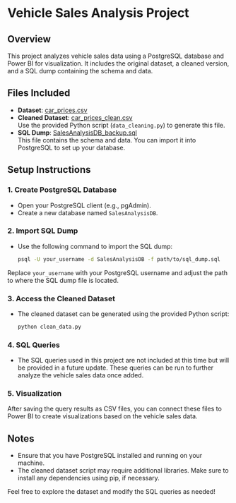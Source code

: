 # Vehicle Sales Analysis Project

## Overview
This project analyzes vehicle sales data using a PostgreSQL database and Power BI for visualization. It includes the original dataset, a cleaned version, and a SQL dump containing the schema and data.

## Files Included
- **Dataset**: [car_prices.csv](/car_prices.csv)
- **Cleaned Dataset**: [car_prices_clean.csv](/car_prices_clean.csv)  
  Use the provided Python script (`data_cleaning.py`) to generate this file.
- **SQL Dump**: [SalesAnalysisDB_backup.sql](Sales_AnalysisDB_backup.sql)  
  This file contains the schema and data. You can import it into PostgreSQL to set up your database.

## Setup Instructions

### 1. Create PostgreSQL Database
- Open your PostgreSQL client (e.g., pgAdmin).
- Create a new database named `SalesAnalysisDB`.

### 2. Import SQL Dump
- Use the following command to import the SQL dump:
  ```bash
  psql -U your_username -d SalesAnalysisDB -f path/to/sql_dump.sql
Replace `your_username` with your PostgreSQL username and adjust the path to where the SQL dump file is located.

### 3. Access the Cleaned Dataset
- The cleaned dataset can be generated using the provided Python script:
  ```bash
  python clean_data.py
### 4. SQL Queries
- The SQL queries used in this project are not included at this time but will be provided in a future update. These queries can be run to further analyze the vehicle sales data once added.

### 5. Visualization
After saving the query results as CSV files, you can connect these files to Power BI to create visualizations based on the vehicle sales data.

## Notes
- Ensure that you have PostgreSQL installed and running on your machine.
- The cleaned dataset script may require additional libraries. Make sure to install any dependencies using pip, if necessary.

Feel free to explore the dataset and modify the SQL queries as needed!
